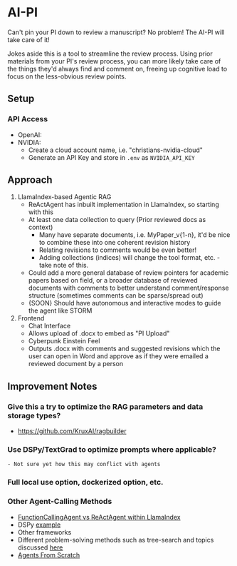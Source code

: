 # AI-PI
Can't pin your PI down to review a manuscript?
No problem! The AI-PI will take care of it!

Jokes aside this is a tool to streamline the review process. Using prior materials from your PI's review process, you can more likely take care of the things they'd always find and comment on, freeing up cognitive load to focus on the less-obvious review points.

## Setup

### API Access
- OpenAI:
- NVIDIA:
    - Create a cloud account name, i.e. "christians-nvidia-cloud"
    - Generate an API Key and store in `.env` as `NVIDIA_API_KEY`

## Approach
1. LlamaIndex-based Agentic RAG
    - ReActAgent has inbuilt implementation in LlamaIndex, so starting with this
    - At least one data collection to query (Prior reviewed docs as context)
        - Many have separate documents, i.e. MyPaper_v{1-n}, it'd be nice to combine these into one coherent revision history
        - Relating revisions to comments would be even better!
        - Adding collections (indices) will change the tool format, etc. - take note of this.
    - Could add a more general database of review pointers for academic papers based on field, or a broader database of reviewed documents with comments to better understand comment/response structure (sometimes comments can be sparse/spread out)
    - {SOON} Should have autonomous and interactive modes to guide the agent like STORM
2. Frontend
    - Chat Interface
    - Allows upload of .docx to embed as "PI Upload"
    - Cyberpunk Einstein Feel
    - Outputs .docx with comments and suggested revisions which the user can open in Word and approve as if they were emailed a reviewed document by a person


## Improvement Notes
### Give this a try to optimize the RAG parameters and data storage types?
- https://github.com/KruxAI/ragbuilder

### Use DSPy/TextGrad to optimize prompts where applicable?
    - Not sure yet how this may conflict with agents

### Full local use option, dockerized option, etc.

### Other Agent-Calling Methods
- [FunctionCallingAgent vs ReActAgent within LlamaIndex](https://github.com/run-llama/llama_index/issues/15685)
- DSPy [example](https://medium.com/@leighphil4/dspy-rag-with-llamaindex-programming-llms-over-prompting-1b12d12cbc43)
- Other frameworks
- Different problem-solving methods such as tree-search and topics discussed [here](https://www.youtube.com/watch?v=MXPYbjjyHXc)
- [Agents From Scratch](https://learnbybuilding.ai/tutorials/dspy-agents-from-scratch)